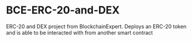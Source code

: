 # BCE-ERC-20-and-DEX
ERC-20 and DEX project from BlockchainExpert. Deploys an ERC-20 token and is able to be interacted with from another smart contract
